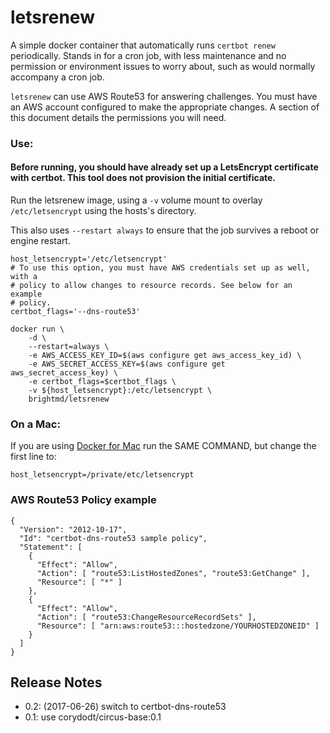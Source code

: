 # letsrenew

A simple docker container that automatically runs `certbot renew` periodically.
Stands in for a cron job, with less maintenance and no permission or
environment issues to worry about, such as would normally accompany a cron
job.

`letsrenew` can use AWS Route53 for answering challenges. You must have an
AWS account configured to make the appropriate changes. A section of this
document details the permissions you will need.


### Use:

#### Before running, you should have already set up a LetsEncrypt certificate with certbot. This tool does not provision the initial certificate.

Run the letsrenew image, using a `-v` volume mount to overlay
`/etc/letsencrypt` using the hosts's directory.

This also uses `--restart always` to ensure that the job survives a reboot or
engine restart.


```
host_letsencrypt='/etc/letsencrypt'
# To use this option, you must have AWS credentials set up as well, with a
# policy to allow changes to resource records. See below for an example
# policy.
certbot_flags='--dns-route53'

docker run \
    -d \
    --restart=always \
    -e AWS_ACCESS_KEY_ID=$(aws configure get aws_access_key_id) \
    -e AWS_SECRET_ACCESS_KEY=$(aws configure get aws_secret_access_key) \
    -e certbot_flags=$certbot_flags \
    -v ${host_letsencrypt}:/etc/letsencrypt \
    brightmd/letsrenew
```

### On a Mac:

If you are using [Docker for Mac](https://docs.docker.com/docker-for-mac/install/) 
run the SAME COMMAND, but change the first line to:

```
host_letsencrypt=/private/etc/letsencrypt
```

### AWS Route53 Policy example
```
{
  "Version": "2012-10-17",
  "Id": "certbot-dns-route53 sample policy",
  "Statement": [
    {
      "Effect": "Allow",
      "Action": [ "route53:ListHostedZones", "route53:GetChange" ],
      "Resource": [ "*" ]
    },
    {
      "Effect": "Allow",
      "Action": [ "route53:ChangeResourceRecordSets" ],
      "Resource": [ "arn:aws:route53:::hostedzone/YOURHOSTEDZONEID" ]
    }
  ]
}
```



## Release Notes

* 0.2: (2017-06-26) switch to certbot-dns-route53
* 0.1: use corydodt/circus-base:0.1
